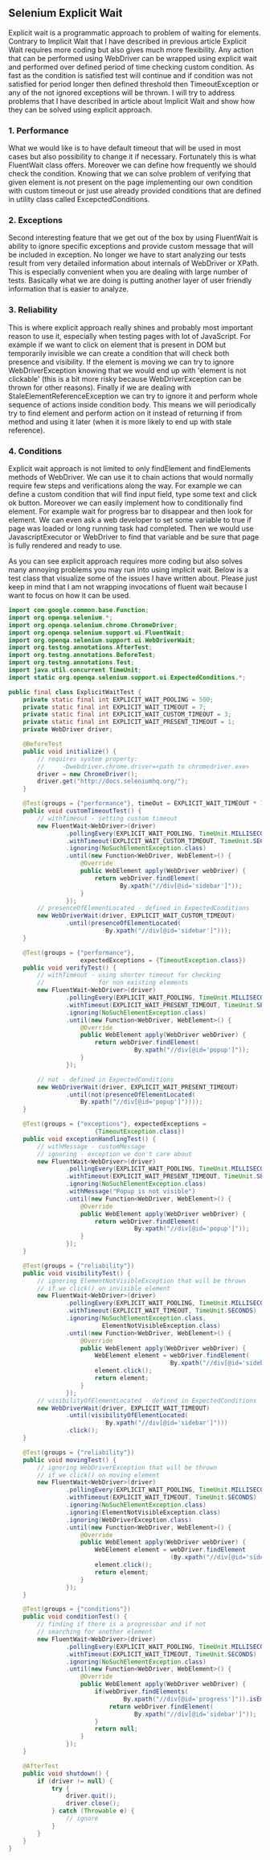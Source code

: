 ## Selenium Explicit Wait

Explicit wait is a programmatic approach to problem of waiting for elements. 
Contrary to Implicit Wait that I have described in previous article Explicit Wait 
requires more coding but also gives much more flexibility. Any action that can be 
performed using WebDriver can be wrapped using explicit wait and performed over 
defined period of time checking custom condition. As fast as the condition is 
satisfied test will continue and if condition was not satisfied for period longer 
then defined threshold then TimeoutException or any of the not ignored exceptions 
will be thrown. I will try to address problems that I have described in article 
about Implicit Wait and show how they can be solved using explicit approach.

### 1. Performance
What we would like is to have default timeout that will be used in most cases but 
also possibility to change it if necessary. Fortunately this is what FluentWait 
class offers. Moreover we can define how frequently we should check the condition. 
Knowing that we can solve problem of verifying that given element is not present 
on the page implementing our own condition with custom timeout or just use already 
provided conditions that are defined in utility class called ExcepctedConditions.

### 2. Exceptions
Second interesting feature that we get out of the box by using FluentWait is 
ability to ignore specific exceptions and provide custom message that will be 
included in exception. No longer we have to start analyzing our tests result from 
very detailed information about internals of WebDriver or XPath. This is especially 
convenient when you are dealing with large number of tests. Basically what we are 
doing is putting another layer of user friendly information that is easier to analyze.

### 3. Reliability
This is where explicit approach really shines and probably most important reason to 
use it, especially when testing pages with lot of JavaScript. For example if we want 
to click on element that is present in DOM but temporarily invisible we can create a 
condition that will check both presence and visibility. If the element is moving we 
can try to ignore WebDriverException knowing that we would end up with 'element is 
not clickable' (this is a bit more risky because WebDriverException can be thrown 
for other reasons). Finally if we are dealing with StaleElementReferenceException 
we can try to ignore it and perform whole sequence of actions inside condition body. 
This means we will periodically try to find element and perform action on it instead 
of returning if from method and using it later (when it is more likely to end up 
with stale reference).

### 4. Conditions
Explicit wait approach is not limited to only findElement and findElements methods 
of WebDriver. We can use it to chain actions that would normally require few steps 
and verifications along the way. For example we can define a custom condition that 
will find input field, type some text and click ok button. Moreover we can easily 
implement how to conditionally find element. For example wait for progress bar to 
disappear and then look for element. We can even ask a web developer to set some 
variable to true if page was loaded or long running task had completed. Then we would 
use JavascriptExecutor or WebDriver to find that variable and be sure that page is 
fully rendered and ready to use.

As you can see explicit approach requires more coding but also solves many annoying 
problems you may run into using implicit wait. Below is a test class that visualize 
some of the issues I have written about. Please just keep in mind that I am not 
wrapping invocations of fluent wait because I want to focus on how it can be used.

```java
import com.google.common.base.Function;
import org.openqa.selenium.*;
import org.openqa.selenium.chrome.ChromeDriver;
import org.openqa.selenium.support.ui.FluentWait;
import org.openqa.selenium.support.ui.WebDriverWait;
import org.testng.annotations.AfterTest;
import org.testng.annotations.BeforeTest;
import org.testng.annotations.Test;
import java.util.concurrent.TimeUnit;
import static org.openqa.selenium.support.ui.ExpectedConditions.*;

public final class ExplicitWaitTest {
    private static final int EXPLICIT_WAIT_POOLING = 500;
    private static final int EXPLICIT_WAIT_TIMEOUT = 7;
    private static final int EXPLICIT_WAIT_CUSTOM_TIMEOUT = 3;
    private static final int EXPLICIT_WAIT_PRESENT_TIMEOUT = 1;
    private WebDriver driver;

    @BeforeTest
    public void initialize() {
        // requires system property: 
        //     -Dwebdriver.chrome.driver=<path to chromedriver.exe>
        driver = new ChromeDriver(); 
        driver.get("http://docs.seleniumhq.org/");
    }

    @Test(groups = {"performance"}, timeOut = EXPLICIT_WAIT_TIMEOUT * 1000)
    public void customTimeoutTest() {
        // withTimeout - setting custom timeout
        new FluentWait<WebDriver>(driver)
                .pollingEvery(EXPLICIT_WAIT_POOLING, TimeUnit.MILLISECONDS)
                .withTimeout(EXPLICIT_WAIT_CUSTOM_TIMEOUT, TimeUnit.SECONDS)
                .ignoring(NoSuchElementException.class)
                .until(new Function<WebDriver, WebElement>() {
                    @Override
                    public WebElement apply(WebDriver webDriver) {
                        return webDriver.findElement(
                               By.xpath("//div[@id='sidebar']"));
                    }
                });
        // presenceOfElementLocated - defined in ExpectedConditions
        new WebDriverWait(driver, EXPLICIT_WAIT_CUSTOM_TIMEOUT)
                .until(presenceOfElementLocated(
                           By.xpath("//div[@id='sidebar']")));
    }

    @Test(groups = {"performance"}, 
                    expectedExceptions = {TimeoutException.class})
    public void verifyTest() {
        // withTimeout - using shorter timeout for checking 
        //               for non existing elements
        new FluentWait<WebDriver>(driver)
                .pollingEvery(EXPLICIT_WAIT_POOLING, TimeUnit.MILLISECONDS)
                .withTimeout(EXPLICIT_WAIT_PRESENT_TIMEOUT, TimeUnit.SECONDS)
                .ignoring(NoSuchElementException.class)
                .until(new Function<WebDriver, WebElement>() {
                    @Override
                    public WebElement apply(WebDriver webDriver) {
                        return webDriver.findElement(
                                   By.xpath("//div[@id='popup']"));
                    }
                });

        // not - defined in ExpectedConditions
        new WebDriverWait(driver, EXPLICIT_WAIT_PRESENT_TIMEOUT)
                .until(not(presenceOfElementLocated(
                    By.xpath("//div[@id='popup']"))));
    }

    @Test(groups = {"exceptions"}, expectedExceptions = 
                        {TimeoutException.class})
    public void exceptionHandlingTest() {
        // withMessage - customMessage
        // ignoring - exception we don't care about
        new FluentWait<WebDriver>(driver)
                .pollingEvery(EXPLICIT_WAIT_POOLING, TimeUnit.MILLISECONDS)
                .withTimeout(EXPLICIT_WAIT_PRESENT_TIMEOUT, TimeUnit.SECONDS)
                .ignoring(NoSuchElementException.class)
                .withMessage("Popup is not visible")
                .until(new Function<WebDriver, WebElement>() {
                    @Override
                    public WebElement apply(WebDriver webDriver) {
                        return webDriver.findElement(
                                   By.xpath("//div[@id='popup']"));
                    }
                });
    }

    @Test(groups = {"reliability"})
    public void visibilityTest() {
        // ignoring ElementNotVisibleException that will be thrown 
        // if we click() on invisible element
        new FluentWait<WebDriver>(driver)
                .pollingEvery(EXPLICIT_WAIT_POOLING, TimeUnit.MILLISECONDS)
                .withTimeout(EXPLICIT_WAIT_TIMEOUT, TimeUnit.SECONDS)
                .ignoring(NoSuchElementException.class, 
                          ElementNotVisibleException.class)
                .until(new Function<WebDriver, WebElement>() {
                    @Override
                    public WebElement apply(WebDriver webDriver) {
                        WebElement element = webDriver.findElement(
                                             By.xpath("//div[@id='sidebar']"));
                        element.click();
                        return element;
                    }
                });
        // visibilityOfElementLocated - defined in ExpectedConditions
        new WebDriverWait(driver, EXPLICIT_WAIT_TIMEOUT)
                .until(visibilityOfElementLocated(
                           By.xpath("//div[@id='sidebar']")))
                .click();
    }

    @Test(groups = {"reliability"})
    public void movingTest() {
        // ignoring WebDriverException that will be thrown 
        // if we click() on moving element
        new FluentWait<WebDriver>(driver)
                .pollingEvery(EXPLICIT_WAIT_POOLING, TimeUnit.MILLISECONDS)
                .withTimeout(EXPLICIT_WAIT_TIMEOUT, TimeUnit.SECONDS)
                .ignoring(NoSuchElementException.class)
                .ignoring(ElementNotVisibleException.class)
                .ignoring(WebDriverException.class)
                .until(new Function<WebDriver, WebElement>() {
                    @Override
                    public WebElement apply(WebDriver webDriver) {
                        WebElement element = webDriver.findElement
                                             (By.xpath("//div[@id='sidebar']"));
                        element.click();
                        return element;
                    }
                });
    }

    @Test(groups = {"conditions"})
    public void conditionTest() {
        // finding if there is a progressbar and if not 
        // searching for another element
        new FluentWait<WebDriver>(driver)
                .pollingEvery(EXPLICIT_WAIT_POOLING, TimeUnit.MILLISECONDS)
                .withTimeout(EXPLICIT_WAIT_TIMEOUT, TimeUnit.SECONDS)
                .ignoring(NoSuchElementException.class)
                .until(new Function<WebDriver, WebElement>() {
                    @Override
                    public WebElement apply(WebDriver webDriver) {
                        if(webDriver.findElements(
                                By.xpath("//div[@id='progress']")).isEmpty()) {
                            return webDriver.findElement(
                                   By.xpath("//div[@id='sidebar']"));
                        }
                        return null;
                    }
                });
    }

    @AfterTest
    public void shutdown() {
        if (driver != null) {
            try {
                driver.quit();
                driver.close();
            } catch (Throwable e) {
                // ignore
            }
        }
    }
}
```
